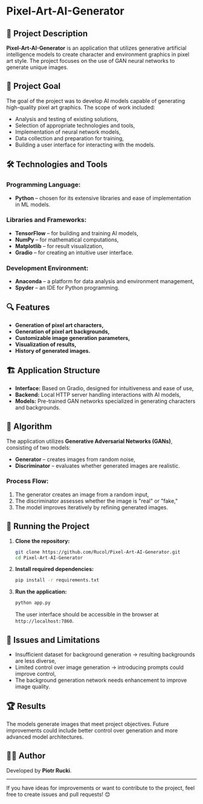 # Pixel-Art-AI-Generator

## 📌 Project Description

**Pixel-Art-AI-Generator** is an application that utilizes generative artificial intelligence models to create character and environment graphics in pixel art style. The project focuses on the use of GAN neural networks to generate unique images.

## 🎯 Project Goal

The goal of the project was to develop AI models capable of generating high-quality pixel art graphics. The scope of work included:

- Analysis and testing of existing solutions,
- Selection of appropriate technologies and tools,
- Implementation of neural network models,
- Data collection and preparation for training,
- Building a user interface for interacting with the models.

## 🛠 Technologies and Tools

### **Programming Language:**

- **Python** – chosen for its extensive libraries and ease of implementation in ML models.

### **Libraries and Frameworks:**

- **TensorFlow** – for building and training AI models,
- **NumPy** – for mathematical computations,
- **Matplotlib** – for result visualization,
- **Gradio** – for creating an intuitive user interface.

### **Development Environment:**

- **Anaconda** – a platform for data analysis and environment management,
- **Spyder** – an IDE for Python programming.

## 🔍 Features

- **Generation of pixel art characters,**
- **Generation of pixel art backgrounds,**
- **Customizable image generation parameters,**
- **Visualization of results,**
- **History of generated images.**

## 🏗 Application Structure

- **Interface:** Based on Gradio, designed for intuitiveness and ease of use,
- **Backend:** Local HTTP server handling interactions with AI models,
- **Models:** Pre-trained GAN networks specialized in generating characters and backgrounds.

## 🧠 Algorithm

The application utilizes **Generative Adversarial Networks (GANs)**, consisting of two models:

- **Generator** – creates images from random noise,
- **Discriminator** – evaluates whether generated images are realistic.

### **Process Flow:**

1. The generator creates an image from a random input,
2. The discriminator assesses whether the image is "real" or "fake,"
3. The model improves iteratively by refining generated images.

## 🚀 Running the Project

1. **Clone the repository:**

   ```bash
   git clone https://github.com/Rucol/Pixel-Art-AI-Generator.git
   cd Pixel-Art-AI-Generator
   ```

2. **Install required dependencies:**

   ```bash
   pip install -r requirements.txt
   ```

3. **Run the application:**

   ```bash
   python app.py
   ```

   The user interface should be accessible in the browser at `http://localhost:7860`.

## 📌 Issues and Limitations

- Insufficient dataset for background generation → resulting backgrounds are less diverse,
- Limited control over image generation → introducing prompts could improve control,
- The background generation network needs enhancement to improve image quality.

## 🏆 Results

The models generate images that meet project objectives. Future improvements could include better control over generation and more advanced model architectures.

## 👨‍💻 Author

Developed by **Piotr Rucki**.

---
If you have ideas for improvements or want to contribute to the project, feel free to create issues and pull requests! 😊

